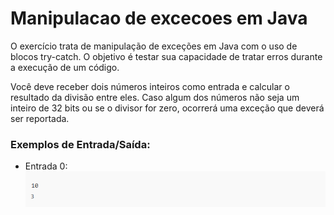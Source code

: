 # Manipulacao de excecoes em Java

O exercício trata de manipulação de exceções em Java com o uso de blocos try-catch. O objetivo é testar sua capacidade de tratar erros durante a execução de um código.

Você deve receber dois números inteiros como entrada e calcular o resultado da divisão entre eles. Caso algum dos números não seja um inteiro de 32 bits ou se o divisor for zero, ocorrerá uma exceção que deverá ser reportada.

### Exemplos de Entrada/Saída:

* Entrada 0:\
  ![imagens/img1.png](imagens/img1.png)

